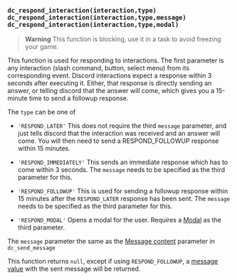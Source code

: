 ### `dc_respond_interaction(interaction,type)` `dc_respond_interaction(interaction,type,message)` `dc_respond_interaction(interaction,type,modal)`

> **Warning**
> This function is blocking, use it in a task to avoid freezing your game.

This function is used for responding to interactions.
The first parameter is any interaction (slash command, button, select menu) from its corresponding event.
Discord interactions expect a response within 3 seconds after executing it.
Either, that response is directly sending an answer,
or telling discord that the answer will come, which gives you a 15-minute time to send a followup response.

The `type` can be one of

* `'RESPOND_LATER'` This does not require the third `message` parameter,
  and just tells discord that the interaction was received and an answer will come.
  You will then need to send a RESPOND_FOLLOWUP response within 15 minutes.

* `'RESPOND_IMMEDIATELY'` This sends an immediate response which has to come within 3 seconds.
  The `message` needs to be specified as the third parameter for this.

* `'RESPOND_FOLLOWUP'` This is used for sending a followup response within 15 minutes after the `RESPOND_LATER` response has been sent.
  The `message` needs to be specified as the third parameter for this.

* `'RESPOND_MODAL'` Opens a modal for the user. Requires a [Modal](../../../parsables/components/modal) as the third parameter.

The `message` parameter the same as the [Message content](../../../parsables/message-content) parameter in `dc_send_message`

This function returns `null`, except if using `RESPOND_FOLLOWUP`,
a [message value](../../../values/message) with the sent message will be returned.